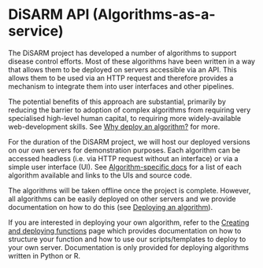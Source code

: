 # DiSARM API \(Algorithms-as-a-service\)

The DiSARM project has developed a number of algorithms to support disease control efforts. Most of these algorithms have been written in a way that allows them to be deployed on servers accessible via an API. This allows them to be used via an HTTP request and therefore provides a mechanism to integrate them into user interfaces and other pipelines.

The potential benefits of this approach are substantial, primarily by reducing the barrier to adoption of complex algorithms from requiring very specialised high-level human capital, to requiring more widely-available web-development skills. See [Why deploy an algorithm?](why-deploy-an-algorithm.md) for more.

For the duration of the DiSARM project, we will host our deployed versions on our own servers for demonstration purposes. Each algorithm can be accessed headless \(i.e. via HTTP request without an interface\) or via a simple user interface \(UI\). See [Algorithm-specific docs](algorithm-specific-links.md) for a list of each algorithm available and links to the UIs and source code.

The algorithms will be taken offline once the project is complete. However, all algorithms can be easily deployed on other servers and we provide documentation on how to do this \(see [Deploying an algorithm](https://docs.disarm.io/api-docs/creating-and-deploying-functions/deploying)\).

If you are interested in deploying your own algorithm, refer to the [Creating and deploying functions](https://docs.disarm.io/api-docs/creating-and-deploying-functions) page which provides documentation on how to structure your function and how to use our scripts/templates to deploy to your own server. Documentation is only provided for deploying algorithms written in Python or R.

